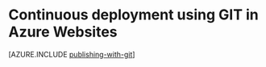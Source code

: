 <properties 
	pageTitle="Continuous deployment using GIT in Azure Websites" 
	description="Learn how to use Git to publish an Azure web site, and then enable continuous deployment from Bitbucket, CodePlex, Dropbox, GitHub, or Mercurial." 
	services="app-service" 
	documentationCenter=".net" 
	authors="cephalin" 
	manager="wpickett" 
	editor="mollybos"/>

<tags
	ms.service="app-service"
	ms.date="12/11/2015"
	wacn.date=""/>

# Continuous deployment using GIT in Azure Websites

<!-- deleted by customization
[AZURE.INCLUDE [app-service-web-to-api-and-mobile](../includes/app-service-web-to-api-and-mobile.md)]

-->
[AZURE.INCLUDE [publishing-with-git](../includes/publishing-with-git.md)]
 
